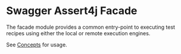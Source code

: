 # Swagger Assert4j Facade

The facade module provides a common entry-point to executing test recipes using either the local or remote execution engines.

See [Concepts](../../CONCEPTS.md#execution_facade) for usage.